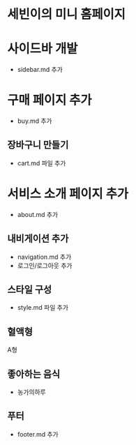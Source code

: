 # 세빈이의 미니 홈페이지

# 사이드바 개발

- sidebar.md 추가

# 구매 페이지 추가

- buy.md 추가

## 장바구니 만들기

- cart.md 파일 추가

# 서비스 소개 페이지 추가

- about.md 추가

## 내비게이션 추가

- navigation.md 추가
- 로그인/로그아웃 추가

## 스타일 구성

- style.md 파일 추가

## 혈액형

A형

## 좋아하는 음식

- 농가의하루

## 푸터

- footer.md 추가
